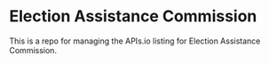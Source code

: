 # Election Assistance Commission
This is a repo for managing the APIs.io listing for Election Assistance Commission.